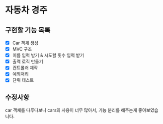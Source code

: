 # 자동차 경주
## 구현할 기능 목록
 - [x] Car 객체 생성
 - [x] MVC 구조
 - [x] 이름 입력 받기 & 시도할 횟수 입력 받기
 - [x] 출력 로직 만들기
 - [x] 컨트롤러 제작
 - [x] 예외처리
 - [x] 단위 테스트

## 수정사항
car 객체를 다루다보니 cars의 사용이 너무 많아서, 기능 분리를 해주는게 좋아보였습니다.

